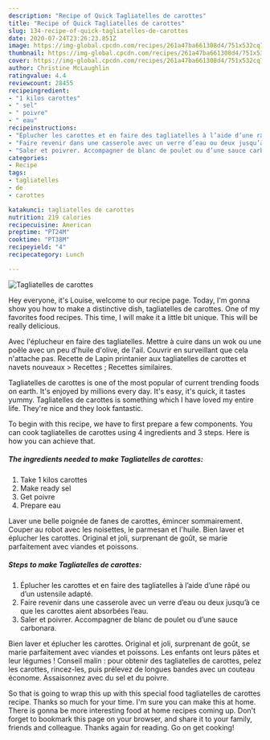 ```yaml
---
description: "Recipe of Quick Tagliatelles de carottes"
title: "Recipe of Quick Tagliatelles de carottes"
slug: 134-recipe-of-quick-tagliatelles-de-carottes
date: 2020-07-24T23:26:23.851Z
image: https://img-global.cpcdn.com/recipes/261a47ba661308d4/751x532cq70/tagliatelles-de-carottes-photo-principale-de-la-recette.jpg
thumbnail: https://img-global.cpcdn.com/recipes/261a47ba661308d4/751x532cq70/tagliatelles-de-carottes-photo-principale-de-la-recette.jpg
cover: https://img-global.cpcdn.com/recipes/261a47ba661308d4/751x532cq70/tagliatelles-de-carottes-photo-principale-de-la-recette.jpg
author: Christine McLaughlin
ratingvalue: 4.4
reviewcount: 28455
recipeingredient:
- "1 kilos carottes"
- " sel"
- " poivre"
- " eau"
recipeinstructions:
- "Éplucher les carottes et en faire des tagliatelles à l’aide d’une râpé ou d’un ustensile adapté."
- "Faire revenir dans une casserole avec un verre d’eau ou deux jusqu’à ce que les carottes aient absorbées l’eau."
- "Saler et poivrer. Accompagner de blanc de poulet ou d’une sauce carbonara."
categories:
- Recipe
tags:
- tagliatelles
- de
- carottes

katakunci: tagliatelles de carottes 
nutrition: 219 calories
recipecuisine: American
preptime: "PT24M"
cooktime: "PT38M"
recipeyield: "4"
recipecategory: Lunch

---
```



![Tagliatelles de carottes](https://img-global.cpcdn.com/recipes/261a47ba661308d4/751x532cq70/tagliatelles-de-carottes-photo-principale-de-la-recette.jpg)

Hey everyone, it's Louise, welcome to our recipe page. Today, I'm gonna show you how to make a distinctive dish, tagliatelles de carottes. One of my favorites food recipes. This time, I will make it a little bit unique. This will be really delicious.

Avec l&#39;éplucheur en faire des tagliatelles. Mettre à cuire dans un wok ou une poêle avec un peu d&#39;huile d&#39;olive, de l&#39;ail. Couvrir en surveillant que cela n&#39;attache pas. Recette de Lapin printanier aux tagliatelles de carottes et navets nouveaux &gt; Recettes ; Recettes similaires.

Tagliatelles de carottes is one of the most popular of current trending foods on earth. It's enjoyed by millions every day. It's easy, it's quick, it tastes yummy. Tagliatelles de carottes is something which I have loved my entire life. They're nice and they look fantastic.


To begin with this recipe, we have to first prepare a few components. You can cook tagliatelles de carottes using 4 ingredients and 3 steps. Here is how you can achieve that.

<!--inarticleads1-->

##### The ingredients needed to make Tagliatelles de carottes:

1. Take 1 kilos carottes
1. Make ready  sel
1. Get  poivre
1. Prepare  eau


Laver une belle poignée de fanes de carottes, émincer sommairement. Couper au robot avec les noisettes, le parmesan et l&#39;huile. Bien laver et éplucher les carottes. Original et joli, surprenant de goût, se marie parfaitement avec viandes et poissons. 

<!--inarticleads2-->

##### Steps to make Tagliatelles de carottes:

1. Éplucher les carottes et en faire des tagliatelles à l’aide d’une râpé ou d’un ustensile adapté.
1. Faire revenir dans une casserole avec un verre d’eau ou deux jusqu’à ce que les carottes aient absorbées l’eau.
1. Saler et poivrer. Accompagner de blanc de poulet ou d’une sauce carbonara.


Bien laver et éplucher les carottes. Original et joli, surprenant de goût, se marie parfaitement avec viandes et poissons. Les enfants ont leurs pâtes et leur légumes ! Conseil malin : pour obtenir des tagliatelles de carottes, pelez les carottes, rincez-les, puis prélevez de longues bandes avec un couteau économe. Assaisonnez avec du sel et du poivre. 

So that is going to wrap this up with this special food tagliatelles de carottes recipe. Thanks so much for your time. I'm sure you can make this at home. There is gonna be more interesting food at home recipes coming up. Don't forget to bookmark this page on your browser, and share it to your family, friends and colleague. Thanks again for reading. Go on get cooking!
